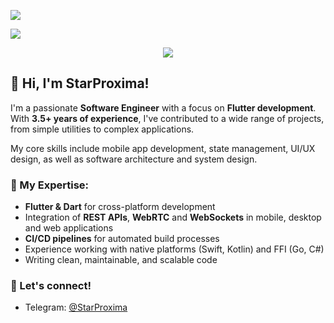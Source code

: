 ![](https://capsule-render.vercel.app/api?type=waving&color=gradient&height=256&section=header&text=StarProxima&fontSize=75&animation=twinkling&fontAlignY=36&desc=Software%20Engineer,%20Flutter%20Developer&descAlignY=56)

![](https://hit.yhype.me/github/profile?user_id=34741787)

<p align="center">
  <img src="https://streak-stats.demolab.com?user=StarProxima&theme=github-dark-blue&hide_border=true"></img>
</p>

## 👋 Hi, I'm StarProxima!

I'm a passionate **Software Engineer** with a focus on **Flutter development**. With **3.5+ years of experience**, I've contributed to a wide range of projects, from simple utilities to complex applications.

My core skills include mobile app development, state management, UI/UX design, as well as software architecture and system design.

### 🚀 My Expertise:
- **Flutter & Dart** for cross-platform development
- Integration of **REST APIs**, **WebRTC** and **WebSockets** in mobile, desktop and web applications
- **CI/CD pipelines** for automated build processes
- Experience working with native platforms (Swift, Kotlin) and FFI (Go, C#)
- Writing clean, maintainable, and scalable code

### 🔗 Let's connect!

- Telegram: [@StarProxima](https://t.me/StarProxima)
